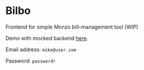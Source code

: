 # Bilbo

Frontend for simple Monzo bill-management tool (WIP)

Demo with mocked backend [here](http://bilbo-no-backend.s3-website.eu-west-2.amazonaws.com/).

Email address: `mike@user.com`

Password: `password!`
